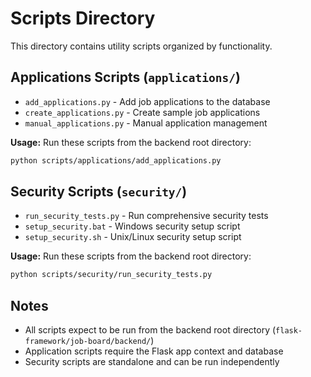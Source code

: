 # Scripts Directory

This directory contains utility scripts organized by functionality.

## Applications Scripts (`applications/`)

- `add_applications.py` - Add job applications to the database
- `create_applications.py` - Create sample job applications
- `manual_applications.py` - Manual application management

**Usage:** Run these scripts from the backend root directory:
```bash
python scripts/applications/add_applications.py
```

## Security Scripts (`security/`)

- `run_security_tests.py` - Run comprehensive security tests
- `setup_security.bat` - Windows security setup script
- `setup_security.sh` - Unix/Linux security setup script

**Usage:** Run these scripts from the backend root directory:
```bash
python scripts/security/run_security_tests.py
```

## Notes

- All scripts expect to be run from the backend root directory (`flask-framework/job-board/backend/`)
- Application scripts require the Flask app context and database
- Security scripts are standalone and can be run independently
